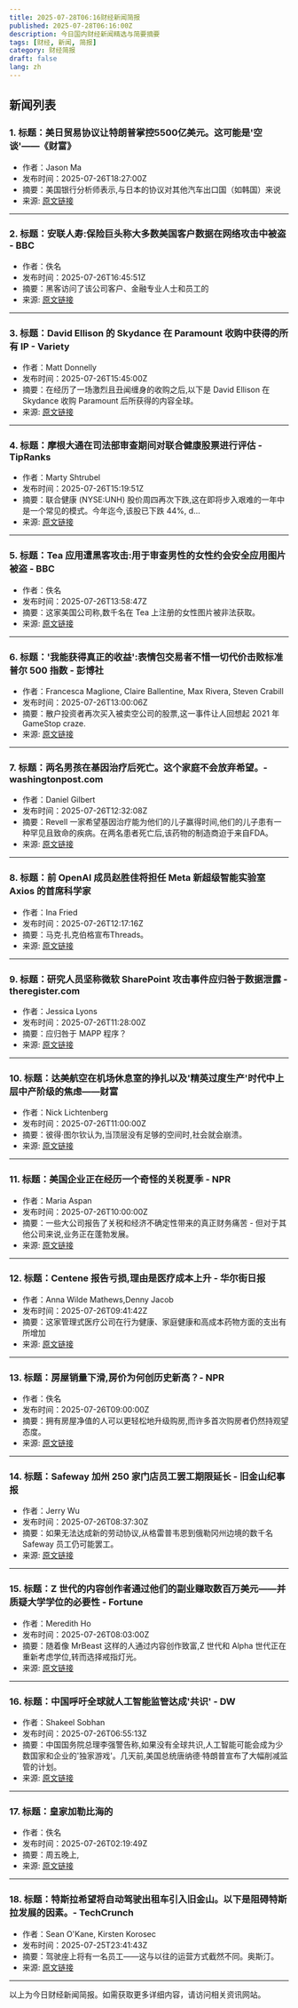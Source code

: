 ```yaml
---
title: 2025-07-28T06:16财经新闻简报
published: 2025-07-28T06:16:00Z
description: 今日国内财经新闻精选与简要摘要
tags: [财经, 新闻, 简报]
category: 财经简报
draft: false
lang: zh
---
```


## 新闻列表

### 1. 标题：美日贸易协议让特朗普掌控5500亿美元。这可能是'空谈'——《财富》
- 作者：Jason Ma
- 发布时间：2025-07-26T18:27:00Z
- 摘要：美国银行分析师表示,与日本的协议对其他汽车出口国（如韩国）来说
- 来源: [原文链接](https://fortune.com/2025/07/26/us-japan-trade-deal-trump-tariffs-550-billion-investment-vehicle/)

---

### 2. 标题：安联人寿:保险巨头称大多数美国客户数据在网络攻击中被盗 - BBC
- 作者：佚名
- 发布时间：2025-07-26T16:45:51Z
- 摘要：黑客访问了该公司客户、金融专业人士和员工的
- 来源: [原文链接](https://www.bbc.com/news/articles/cd6nyng861wo)

---

### 3. 标题：David Ellison 的 Skydance 在 Paramount 收购中获得的所有 IP - Variety
- 作者：Matt Donnelly
- 发布时间：2025-07-26T15:45:00Z
- 摘要：在经历了一场激烈且丑闻缠身的收购之后,以下是 David Ellison 在 Skydance 收购 Paramount 后所获得的内容全球。
- 来源: [原文链接](https://variety.com/2025/film/news/ninja-turtles-taylor-sheridan-skydance-paramount-ip-acquisition-1236470959/)

---

### 4. 标题：摩根大通在司法部审查期间对联合健康股票进行评估 - TipRanks
- 作者：Marty Shtrubel
- 发布时间：2025-07-26T15:19:51Z
- 摘要：联合健康 (NYSE:UNH) 股价周四再次下跌,这在即将步入艰难的一年中是一个常见的模式。今年迄今,该股已下跌 44%, d...
- 来源: [原文链接](https://www.tipranks.com/news/jp-morgan-weighs-in-on-unitedhealth-stock-amid-doj-scrutiny)

---

### 5. 标题：Tea 应用遭黑客攻击:用于审查男性的女性约会安全应用图片被盗 - BBC
- 作者：佚名
- 发布时间：2025-07-26T13:58:47Z
- 摘要：这家美国公司称,数千名在 Tea 上注册的女性图片被非法获取。
- 来源: [原文链接](https://www.bbc.com/news/articles/c7vl57n74pqo)

---

### 6. 标题：&#39;我能获得真正的收益&#39;:表情包交易者不惜一切代价击败标准普尔 500 指数 - 彭博社
- 作者：Francesca Maglione, Claire Ballentine, Max Rivera, Steven Crabill
- 发布时间：2025-07-26T13:00:06Z
- 摘要：散户投资者再次买入被卖空公司的股票,这一事件让人回想起 2021 年 GameStop craze.
- 来源: [原文链接](https://www.bloomberg.com/news/articles/2025-07-26/meme-stock-trading-in-2025-retail-traders-buy-open-dnut-gpro)

---

### 7. 标题：两名男孩在基因治疗后死亡。这个家庭不会放弃希望。- washingtonpost.com
- 作者：Daniel Gilbert
- 发布时间：2025-07-26T12:32:08Z
- 摘要：Revell 一家希望基因治疗能为他们的儿子赢得时间,他们的儿子患有一种罕见且致命的疾病。在两名患者死亡后,该药物的制造商迫于来自FDA。
- 来源: [原文链接](https://www.washingtonpost.com/business/2025/07/26/fda-rare-disease-sarepta-duchenne/)

---

### 8. 标题：前 OpenAI 成员赵胜佳将担任 Meta 新超级智能实验室 Axios 的首席科学家
- 作者：Ina Fried
- 发布时间：2025-07-26T12:17:16Z
- 摘要：马克·扎克伯格宣布Threads。
- 来源: [原文链接](https://www.axios.com/2025/07/25/mark-zuckerberg-details-metas-superintelligence-plans)

---

### 9. 标题：研究人员坚称微软 SharePoint 攻击事件应归咎于数据泄露 - theregister.com
- 作者：Jessica Lyons
- 发布时间：2025-07-26T11:28:00Z
- 摘要：应归咎于 MAPP 程序？
- 来源: [原文链接](https://www.theregister.com/2025/07/26/microsoft_sharepoint_attacks_leak/)

---

### 10. 标题：达美航空在机场休息室的挣扎以及'精英过度生产'时代中上层中产阶级的焦虑——财富
- 作者：Nick Lichtenberg
- 发布时间：2025-07-26T11:00:00Z
- 摘要：彼得·图尔钦认为,当顶层没有足够的空间时,社会就会崩溃。
- 来源: [原文链接](https://fortune.com/2025/07/26/why-airport-lounges-so-crowded-delta-american-express-elite-overproduction-turchin/)

---

### 11. 标题：美国企业正在经历一个奇怪的关税夏季 - NPR
- 作者：Maria Aspan
- 发布时间：2025-07-26T10:00:00Z
- 摘要：一些大公司报告了关税和经济不确定性带来的真正财务痛苦 - 但对于其他公司来说,业务正在蓬勃发展。
- 来源: [原文链接](https://www.npr.org/2025/07/26/nx-s1-5480695/corporate-america-weird-tariff-summer-earnings-investors)

---

### 12. 标题：Centene 报告亏损,理由是医疗成本上升 - 华尔街日报
- 作者：Anna Wilde Mathews,Denny Jacob
- 发布时间：2025-07-26T09:41:42Z
- 摘要：这家管理式医疗公司在行为健康、家庭健康和高成本药物方面的支出有所增加
- 来源: [原文链接](https://www.wsj.com/business/earnings/centene-cnc-q2-earnings-report-stock-2025-6c4e15be)

---

### 13. 标题：房屋销量下滑,房价为何创历史新高？- NPR
- 作者：佚名
- 发布时间：2025-07-26T09:00:00Z
- 摘要：拥有房屋净值的人可以更轻松地升级购房,而许多首次购房者仍然持观望态度。
- 来源: [原文链接](https://www.npr.org/2025/07/26/nx-s1-5478757/home-price-record-mortgage-rates)

---

### 14. 标题：Safeway 加州 250 家门店员工罢工期限延长 - 旧金山纪事报
- 作者：Jerry Wu
- 发布时间：2025-07-26T08:37:30Z
- 摘要：如果无法达成新的劳动协议,从格雷普韦恩到俄勒冈州边境的数千名 Safeway 员工仍可能罢工。
- 来源: [原文链接](https://www.sfchronicle.com/bayarea/article/thousands-bay-area-safeway-employees-go-strike-20786944.php)

---

### 15. 标题：Z 世代的内容创作者通过他们的副业赚取数百万美元——并质疑大学学位的必要性 - Fortune
- 作者：Meredith Ho
- 发布时间：2025-07-26T08:03:00Z
- 摘要：随着像 MrBeast 这样的人通过内容创作致富,Z 世代和 Alpha 世代正在重新考虑学位,转而选择戒指灯光。
- 来源: [原文链接](https://fortune.com/2025/07/26/gen-z-content-creators-are-bringing-in-millions-from-their-side-hustles-and-questioning-the-need-for-a-college-degree/)

---

### 16. 标题：中国呼吁全球就人工智能监管达成'共识' - DW
- 作者：Shakeel Sobhan
- 发布时间：2025-07-26T06:55:13Z
- 摘要：中国国务院总理李强警告称,如果没有全球共识,人工智能可能会成为少数国家和企业的'独家游戏'。几天前,美国总统唐纳德·特朗普宣布了大幅削减监管的计划。
- 来源: [原文链接](https://www.dw.com/en/china-calls-for-global-consensus-on-ai-regulation/a-73420599)

---

### 17. 标题：皇家加勒比海的
- 作者：佚名
- 发布时间：2025-07-26T02:19:49Z
- 摘要：周五晚上,
- 来源: [原文链接](https://www.local10.com//news/florida/2025/07/25/royal-caribbeans-icon-of-the-seas-heads-to-portmiami-after-1-dead-1-injured/)

---

### 18. 标题：特斯拉希望将自动驾驶出租车引入旧金山。以下是阻碍特斯拉发展的因素。- TechCrunch
- 作者：Sean O&#39;Kane, Kirsten Korosec
- 发布时间：2025-07-25T23:41:43Z
- 摘要：驾驶座上将有一名员工——这与以往的运营方式截然不同。奥斯汀。
- 来源: [原文链接](https://techcrunch.com/2025/07/25/tesla-wants-to-bring-its-robotaxis-to-san-francisco-heres-whats-standing-in-the-way/)

---


以上为今日财经新闻简报。如需获取更多详细内容，请访问相关资讯网站。